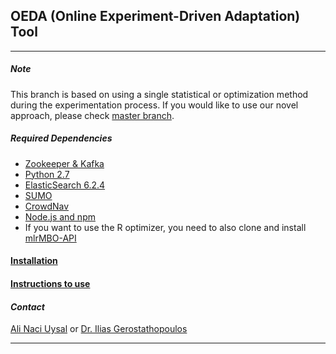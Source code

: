 ## OEDA (Online Experiment-Driven Adaptation) Tool
***
##### Note
This branch is based on using a single statistical or optimization method during the experimentation process. If you would like to use our novel approach, please check [master branch](https://github.com/alinaciuysal/OEDA).

##### Required Dependencies
- [Zookeeper & Kafka](https://kafka.apache.org/quickstart#quickstart_startserver)
- [Python 2.7](https://www.python.org/download/releases/2.7/)
- [ElasticSearch 6.2.4](https://artifacts.elastic.co/downloads/elasticsearch/elasticsearch-5.6.3.tar.gz)
- [SUMO](http://sumo.dlr.de/wiki/Downloads)
- [CrowdNav](https://github.com/alinaciuysal/CrowdNav/tree/oeda)
- [Node.js and npm](https://www.npmjs.com/get-npm)
- If you want to use the R optimizer, you need to also clone and install [mlrMBO-API](https://github.com/alinaciuysal/mlrMBO-API)

#### [Installation](https://github.com/alinaciuysal/OEDA/wiki/Installation)

#### [Instructions to use](https://github.com/alinaciuysal/OEDA/wiki/Instructions-to-use)

#### _Contact_ 
[Ali Naci Uysal](mailto:ali.uysal@tum.de) or [Dr. Ilias Gerostathopoulos](http://www4.in.tum.de/~gerostat/)

***
